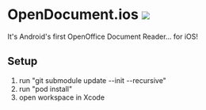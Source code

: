 # OpenDocument.ios ![](https://github.com/marcelblanarik/OpenDocument.ios/workflows/build/badge.svg)
It's Android's first OpenOffice Document Reader... for iOS!

## Setup
1. run "git submodule update --init --recursive"
2. run "pod install"
3. open workspace in Xcode
